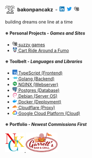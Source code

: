 <h3 style='display:flex; gap:8px; align-items: center;'>
    <!-- Username -->
    <img src='images/cat.gif'>
    <span>bakonpancakz</span>
    <span>▫</span>
    <!-- Socials -->
    <a target='_blank' href='https://www.linkedin.com/in/jose-silva-jr/'>
        <img src='images/linkedin.min.png' height=16 width=16>
    </a>
    <a target='_blank' href='https://twitter.com/bakonpancakz'>
        <img src='images/twitter.min.png' height=16 width=16>
    </a>
    <a target='_blank' href='https://suzzy.games/blog'>
        <img src='images/suzzy.min.png' height=16 width=16>
    </a>
</h3>

<p>building dreams one line at a time</p>

#### ※ Personal Projects - *Games and Sites*
<ul>
    <li>
        <a target='_blank' href='https://suzzy.games/'>
            <img src='images/suzzy.min.png' height=16 width=16>
            <span>suzzy games</span>
        </a>
    </li>
    <li>
        <a target='_blank' href='https://www.roblox.com/games/9987852646/Cart-Ride-Around-a-Fumo'>
            <img src='images/craf.min.png' height=16 width=16>
            <span>Cart Ride Around a Fumo</span>
        </a>
    </li>
</ul>

#### ※ Toolbelt - *Languages and Libraries*
<ul>
    <li>
        <a style=target='_blank' href='https://www.typescriptlang.org/'>
            <img src='images/typescript.min.png' height=16 width=16>
            <span>TypeScript (Frontend)</span>
        </a>
    </li>
    <li>
        <a style=target='_blank' href='https://go.dev/'>
            <img src='images/go.min.png' height=16 width=16>
            <span>Golang (Backend)</span>
        </a>
    </li>
    <li>
        <a style=target='_blank' href='https://nginx.org/en/'>
            <img src='images/nginx.min.png' height=16 width=16>
            <span>NGINX (Webserver)</span>
        </a>
    </li>
    <li>
        <a style=target='_blank' href='https://www.postgresql.org/'>
            <img src='images/postgres.min.png' height=16 width=16>
            <span>Postgres (Database)</span>
        </a>
    </li>
    <li>
        <a style=target='_blank' href='https://www.debian.org/'>
            <img src='images/debian.min.png' height=16 width=16>
            <span>Debian (Server OS)</span>
        </a>
    </li>
    <li>
        <a style=target='_blank' href='https://www.docker.com/'>
            <img src='images/docker.min.png' height=16 width=16>
            <span>Docker (Deployment)</span>
        </a>
    </li>
    <li>
        <a style=target='_blank' href='https://www.cloudflare.com/'>
            <img src='images/cloudflare.min.png' height=16 width=16>
            <span>Cloudflare (Proxy)</span>
        </a>
    </li>
    <li>
        <a style=target='_blank' href='https://www.cloud.google.com/'>
            <img src='images/googlecloud.min.png' height=16 width=16>
            <span>Google Cloud Platform (Cloud)</span>
        </a>
    </li>
</ul>

#### ※ Portfolio - *Newest Commissions First*
<div class='display:flex; gap:16px; flex-wrap:wrap; align-items: center;'>
    <a target='_blank' href='https://github.com/bakonpancakz/gig-nkc'>
        <img alt='Novedades K-Chido' src='images/nkc.min.png' height=64>
    </a>
    <a target='_blank' href='https://github.com/bakonpancakz/gig-garretts'>
        <img alt='Garretts Bar and Grill' src='images/garretts.min.png' height=64>
    </a>
</div>